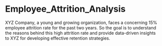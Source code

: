 # Employee_Attrition_Analysis
XYZ Company, a young and growing organization, faces a concerning 15% employee attrition rate for the past two years. So the goal is to understand the reasons behind this high attrition rate and provide data-driven insights to XYZ for developing effective retention strategies.
